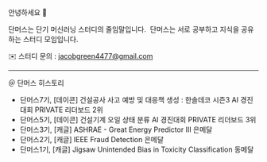 안녕하세요 👋

단머스는 단기 머신러닝 스터디의 줄임말입니다. 
단머스는 서로 공부하고 지식을 공유하는 스터디 모임입니다. 

✉️ 스터디 문의 : jacobgreen4477@gmail.com

------------------

＠ 단머스 히스토리

- 단머스7기, [데이콘] 건설공사 사고 예방 및 대응책 생성 : 한솔데코 시즌3 AI 경진대회 PRIVATE 리더보드 2위
- 단머스5기, [데이콘] 건설기계 오일 상태 분류 AI 경진대회 PRIVATE 리더보드 3위
- 단머스3기, [캐글] ASHRAE - Great Energy Predictor III 은메달 
- 단머스2기, [캐글] IEEE Fraud Detection 은메달
- 단머스1기, [캐글] Jigsaw Unintended Bias in Toxicity Classification 동메달
